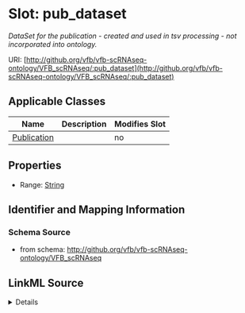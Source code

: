 

# Slot: pub_dataset


_DataSet for the publication - created and used in tsv processing - not incorporated into ontology._



URI: [http://github.org/vfb/vfb-scRNAseq-ontology/VFB_scRNAseq/:pub_dataset](http://github.org/vfb/vfb-scRNAseq-ontology/VFB_scRNAseq/:pub_dataset)



<!-- no inheritance hierarchy -->





## Applicable Classes

| Name | Description | Modifies Slot |
| --- | --- | --- |
| [Publication](Publication.md) |  |  no  |







## Properties

* Range: [String](String.md)





## Identifier and Mapping Information







### Schema Source


* from schema: http://github.org/vfb/vfb-scRNAseq-ontology/VFB_scRNAseq




## LinkML Source

<details>
```yaml
name: pub_dataset
description: DataSet for the publication - created and used in tsv processing - not
  incorporated into ontology.
from_schema: http://github.org/vfb/vfb-scRNAseq-ontology/VFB_scRNAseq
rank: 1000
alias: pub_dataset
owner: Publication
domain_of:
- Publication
range: string

```
</details>